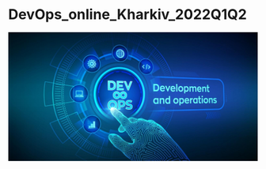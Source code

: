 # DevOps_online_Kharkiv_2022Q1Q2
![DevOps image](https://github.com/VyacheslavChudnov/DevOps_online_Kharkiv_2022Q1Q2/blob/images/images/DevOps-use.jpg)
